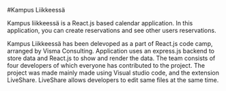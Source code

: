 #Kampus Liikkeessä


Kampus liikkeessä is a React.js based calendar application. In this application, you can create reservations and see other users reservations. 


Kampus Liikkeessä has been delevoped as a part of React.js code camp, arranged by Visma Consulting. Application uses an express.js backend to store data and React.js to show and render the data. The team consists of four developers of which everyone has contributed to the project. The project was made mainly made using Visual studio code, and the extension LiveShare. LiveShare allows developers to edit same files at the same time. 
